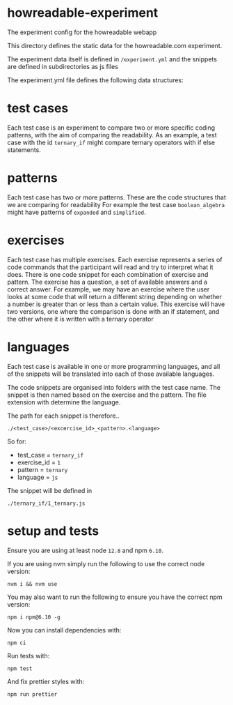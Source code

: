 # howreadable-experiment
The experiment config for the howreadable webapp

This directory defines the static data for the howreadable.com experiment.

The experiment data itself is defined in `/experiment.yml` and the snippets are defined in subdirectories as js files

The experiment.yml file defines the following data structures:

# test cases
Each test case is an experiment to compare two or more specific coding patterns, with the aim of comparing the readability.
As an example, a test case with the id `ternary_if` might compare ternary operators with if else statements.

# patterns
Each test case has two or more patterns. These are the code structures that we are comparing for readability
For example the test case `boolean_algebra` might have patterns of `expanded` and `simplified`.

# exercises
Each test case has multiple exercises. Each exercise represents a series of code commands that the participant will read and
try to interpret what it does. There is one code snippet for each combination of exercise and pattern. The exercise has a
question, a set of available answers and a correct answer. For example, we may have an exercise where the user looks at some
code that will return a different string depending on whether a number is greater than or less than a certain value.
This exercise will have two versions, one where the comparison is done with an if statement, and the other where it is written
with a ternary operator

# languages
Each test case is available in one or more programming languages, and all of the snippets will be translated into each of those
available languages.

The code snippets are organised into folders with the test case name. The snippet is then named based on the exercise and the
pattern. The file extension with determine the language.

The path for each snippet is therefore..

`./<test_case>/<excercise_id>_<pattern>.<language>`

So for:
- test_case = `ternary_if`
- exercise_id = `1`
- pattern = `ternary`
- language = `js`

The snippet will be defined in

`./ternary_if/1_ternary.js`

# setup and tests

Ensure you are using at least node `12.8` and npm `6.10`.

If you are using nvm simply run the following to use the correct node version:

```
nvm i && nvm use
```

You may also want to run the following to ensure you have the correct npm version:

```
npm i npm@6.10 -g
```

Now you can install dependencies with:

```
npm ci
```

Run tests with:

```
npm test
```

And fix prettier styles with:

```
npm run prettier
```
